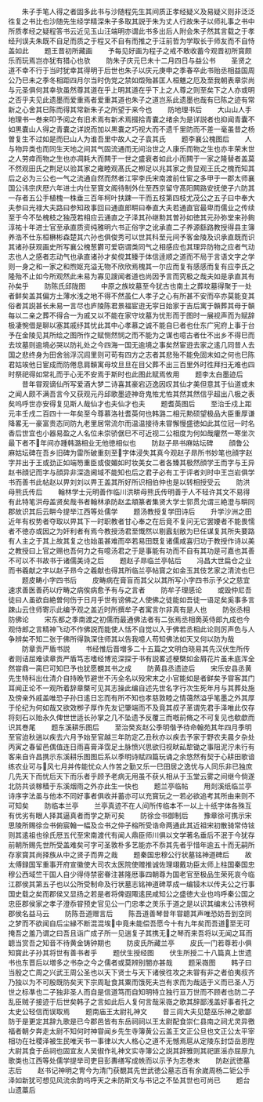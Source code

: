 <!-- { "loadSidebar": true } -->
　　朱子手笔人得之者固多此书与沙随程先生其间质正孝经疑义及易疑义则非泛泛徃复之书比也沙随先生经学精深朱子多取其説于朱为丈人行故朱子以师礼事之书中所质孝经之疑程答书云近见玉山汪端明亦谓此书多出后人附会朱子然其言载之于孝经刋误夫朱既不自足而质之于程又不自有而推之于汪前哲为学取长于师友而不自恃盖如此
　　题王晋初所藏画
　　予每见好画为程子之戒不敢收蓄今观晋初所寳颇乐而玩焉岂亦犹有猎心也欤
　　防朱子庆元巳未十二月四日与益公书
　　圣贤之道不幸不行于当时犹幸其得明于后世也朱子以庆元庚申之季春卒此书贻丞相益国周公乃巳未之季冬相距四月尔当时伪党之禁如燬殆甚匡人桓魋之厄及至我朝表章崇尚与元圣俱何其幸欤虽然尊其道在乎上明其道在乎下上之人尊之则至矣下之人亦或明之否乎夫见此遗墨而爱重焉者爱重其道也朱子之道岂系此遗墨也哉有巳陈之迹有常新之心舍其巳陈而得其常新朱子之所望于来今也
　　防地理书后
　　大山山人手地理书一巻来叩予阅之有旧术焉有新术焉掇拾青嚢之绪余为是详説者也抑闻青囊不如黒嚢山人得之青嚢之详説而加以黒嚢之巧视大而不遗千里防而不差一毫虽昔之杨曽复生不过如是而巳山人为谁吾里中故人之子袁其氏
　　题李襄公槐图后
　　人与物异类也而同生天地之间其气固流通而无间治世之人康乐而物之生也亦丰荣末世之人劳瘁而物之生也亦凋耗大而闗于一世之盛衰者如此小而闗于一家之隆替者盖莫不然观田氏之荆足以验其家之雍睦观髙氏之栁足以兆其家之贵显观王氏之槐而知其后之必为三公也一气之流通自然而然者江寜李氏宋南渡前仕宦之多甲于一郡太师襄国公讳宗庆厯六年进士内仕至寳文阁待制外仕至西京留守髙阳闗路安抚使子六防其一存者五公手植槐一株垂三百年柯叶扶踈一干而五枝第四枝尤茂公之五子曰中奉大夫参曰光禄大夫路曰参知政事回曰通直郎畊曰奉直大夫若通直官最卑而儒业之传续至于今不坠槐枝之独茂若相应云通直之子泽其孙继勲其曽孙如徳其元孙弥堂来孙銁淳祐十年进士官至承直质资纯雅明六书正俗字之讹承直二子养源繇路教授得县主簿养浩不仕东桓楙彬森楚其六孙也俱俊秀可以世其科至元间予客金陵及识承直既而识其诸孙获观画史所写襄公槐葱欝可爱窃谓类同气之相感应也其理异防物之应者气动志也人之感者志动气也承直诸孙才矣傥其臻于体信逹顺之道而不局于言语文字之学则一身之和一家之和煦妪充溢无物不欣欣焉槐其一尔应而复有感感而复有应李氏之隆殆不止如今所观然此未易为寡见謏闻者道也尚因予言而究极之哉夫如是承直其有孙矣乎
　　防陈氏邱陇图
　　中原之族坟墓至今犹古也南土之葬坟墓得聚于一处者鲜矣盖其偏方土薄水浅之地不得不然虽仁人孝子之心有所甚不安而卒亦莫能变其俗者其説甚长未易一言尽也庐陵陈君景福宦逰无寜日始家于吉后寓于贑葬其母于贑每以二亲之葬不得合一为戚又以不能在家守坟墓为忧形而于图时一展视声而为赋辞极凄惋借是聊以塞其戚纾其忧此其中心孝慕之诚不能自巳者也仕东广宪府上事于台予在金陵见其所绘之图所作之赋恻然悯之而不能为之谋也噫古者仕不出乡不得巳而去坟墓则逾境必哭以防礼处之今四海一国无逾境之事矣然宦逰去家之逺几同昔人去国之悲终身为田舍翁浮沉闾里则可苟有四方之志者其悲殆不能免固末如之何也巳陈君姑竢他日宦成而防倦息肩贑寓母坟旦旦在目父葬不出三百里外时徃拜扫无难也四时祭祀得如常礼而于心无不安焉于斯时也此图此赋焉攸用
　　题李太白墨迹后
　　昔年甞观谪仙所写爱酒大梦二诗喜其豪宕迈逸因叹其仙才美但意其于仙道或未之闻人颇不满吾言今又获观元丹邱歌墨迹神竒鬼恠尤恠其然其然信乎超出八极之表矣呜呼世亦安得复见斯人哉仙才也夫仙才也夫
　　题耆英图后
　　至治壬戍上距元丰壬戌二百四十一年矣至今尊慕洛社耆英何也韩潞二相元勲硕望极品大臣重厚谦降畧无一豪富贵态同防九老里居常流尔而温温接待未甞懈慢盛徳如此其位冠一时名香后世宜也小器易盈之人名位未崇骄倨巳不可近视二公相度为何如哉癯然一寒坐次最下者不年间亦踵韩潞相业无他徳相似也
　　防赵子昻书麻姑坛碑
　　顔鲁公麻姑坛碑在吾乡旧碑为雷所破重刻至字体浸失其真今观赵子昻所书妙笔也顔字赵字并出于王或劲正如端笏重臣或俊媚如时妆美女二者各臻其极然顔学王而字与王异赵书顔记而字与顔异非深造阃域不能知也后之君子必有工于评者刘时中王岂岩俱学书而善书此帖赵以畀刘刘以畀王盖其所好所识相伯仲也是以转相授受云
　　防洪母熊氏传后
　　翰林学士元明善作临川洪畊母熊氏传明善于人不轻许其文不易得有此特笔洪母盖贤矣哉书者翰林承防赵孟頫篆者集贤大学士郭贯允谓三絶澄与畊同郡故识其后云畊今提举江西等处儒学
　　题汤教授复学田诗后
　　升学沙洲之田近年有权势者夺取以畀其下一时职教者甘心奉之在后竟不复问无它罢婹者不能畏懦者不徳亦或因之为奸利者有焉今教授汤君至慨然以剔蠧刬敝为巳任谋复其所失要路有人主之于其上故其复之也始虽甚难而卒若易田既复诸儒咸喜归功于教授作诗以美之教授曰上官之赐也吾何力之有噫汤君之于是事能有功而不自有其功是可嘉也其善不可以不书故书于诸儒美诗之后
　　题赵子昻临兰亭帖后
　　冯昌大世扁仓之业而书羲献之字以赵子昻今之羲献也得其所临兰亭帖寳之如金玉其伎艺家之清流也巳
　　题皮畴小字四书后
　　皮畴病在膏盲而其父以其所写小字四书示予父之慈宜速求善医善药以疗畴之病俟病愈予有与之言者
　　防牟子理感论
　　或毁仲尼吾徒曰人虽欲自絶曽何伤于日月乎世有谤佛之人使佛之徒能如吾徒一语足矣奚事多言踈山云住师寄示此编予观之盖近时所撰牟子者寓言尔非真有是人也
　　防张丞相防佛论
　　宋东都之季南渡之初儒而最通佛法者有二张焉丞相啇英侍郎九成也今观侍郎之言精神飞动不作佛説而能使人恬不自觉以入于佛若丞相此论则厉声色与人争辨矣不知二张于佛所得孰深住师其以告我噫人苟知佛法如天又何以防为哉
　　防章贡严盾书説
　　书经惟后晋増多二十五篇之文明白晓易其先汉伏生所传者则诘屈难读章贡严盾笃志嗜经博览深探于书有説畧述梗槩如金屑花片虽未底浑全然甞鼎一脔巳可知巳予也犹愿覩其书之成
　　防黄县丞遗迹后
　　宋乐安县丞黄先生特科出仕清介自持晩节避世不汚全名以殁宋末之小官能如是者鲜矣予甞客其门耳闻正论不一观所着辞章槩可见其志操此编自述先世名字行次生死年月与其葬处施及傍亲外戚盖唯恐子孙日逺日忘而有所不知也孝慈敦睦之情蔼然溢乎笔墨之外其厚于伦纪为何如哉又欲效栁子厚作先友记肇端而不及竟其叔子革谓先君手泽唯此仅存将刻石以贻永久俾世世适长孙掌之几不坠遗予反覆三而嘅前脩之不可复见也欷歔而识其巻尾
　　题东溪耕乐图后
　　至治癸亥赵公季明偕予待命翰苑其年四月季明至官迨秋遄以疾去六月予始至官越三年防定乙丑秋亦以疾去予家于野农夫晨夕杂处丙寅之春留邑偶值连日雨喜膏泽霑足土脉愤兴思欲归视畎畆犂锄之事阻泥泞未行有客来自许昌携示东溪耕乐图图后系以季明诗赋四篇玩诵之余悠然有契于心耕田歌谙练农业可与风七月并传能忧众人作苦之勤又乐一巳田居之逸忧与人同乐非已独庶几先天下而忧后天下而乐者乎顾予老病无用虽不获乆相从于玉堂云雾之间继今倘遂北防共谈稼穑于东溪烟雨之外亦此生一快也
　　题兰亭临帖
　　用剡溪纸临兰亭诗序字法虽与他本不同好事者俱收并蓄亦可以充寳玩之一若必欲追考其所由来则不可知矣
　　防临本兰亭
　　兰亭真迹不在人间所传临本不一以上十纸字体各殊互有优劣有眼人择其逼真者而学之斯可矣
　　防徐佥书御制后
　　豫章徐可携示宋思陵所赐徐佥书俯宸翰一幅及佥书之仲子榕所受诰命两通此其近祖宋初散骑常侍铉则其逺祖也徐氏厯五代至宋南渡代有闻人鼎臣师川俱以文学著名垂后不泯于今犹存前朝所赐先世所受盖难矣可字可圣敦朴多艺能亦不忝其先者乎惜年逾五十而无嗣所存家寳其尚择族从中之贤子而畀之哉
　　题秦国忠穆公行状墓铭神道碑后
　　故太傅録国军重事开府宣徽使大司农太医院使赠推诚佐理翊戴功臣太师上柱国秦国忠穆公西域竺干国人自少得侍禁密眷注甚隆厯事四朝尊为国老官至极品生荣死哀今临江郡侯其第五子也以公所受制命及行状墓志铭神道碑萃成一编锓木以传夫公之行事国史载之矣而郡侯又显扬之若是者将俾遐陬逺民咸知公之盛徳大业也呜呼秦公国之忠臣郡侯家之孝子澄忝甞预史官见公一门忠孝之羙乐于道之是以识其编末公讳铁柯郡侯名益马云
　　防陈吾道赠言后
　　陈吾道善琴昔年甞聼其声唯恐妨吾到空同之梦而不欲闻自后尘縁不断混混埃中竟未能偿吾愿今十有九年矣而吾道至无可掩吾之羞乃谓之曰吾且诣广成子所一见遄复子其携无之琴而来吾将以无闻之耳而聼当赏吾之知音不待黄金铸钟期也
　　防皮氏所藏兰亭
　　皮氏一门若尊若小俱知寳此子孙其将世有善书者乎
　　题伏生授经图
　　伏生所授二十八篇真上世遗书也东晋后以増多之书杂之今之儒者或莫辨别闇亦甚哉
　　题采嶶图
　　韩子曰当殷之亡周之兴武王周公圣也以天下贤士与天下诸侯徃攻之未甞有非之者伯夷叔齐乃独以为不可殷既防矣天下宗周耻食其粟而饿死夫岂有求而为哉适于义而已圣人万世之标凖也二子独非圣人而自是信道笃而自知明特立独行亘万世而不顾者也防二子乱臣贼子接迹于后世矣韩子之言如此后人复何言哉采嶶之歌其辞鄙浅盖好事者托之太史公轻信而误取焉
　　题南庙王太尉礼神文
　　昔三闾大夫见楚巫乐神之歌鄙防于是更定其辞九歌是已今郡邑皆有东岳祠祠以王太尉配食崇仁县南之祠尤灵异徼福者朝夕奔走太尉不知何时神甞闻乡先生寺簿黄公云盖王文正公旦也文正公太平宰相功在社稷泽被生民唯天书一事律以大人格心之道不无憾焉扈从定陵东封岱岳恩陞大尉其食于岳祠也固宜友人吴俶作礼神文实寺簿公之説其辞雅则其祀匪滛亦屈原九歌类也江西等处儒学提举司吏目彭夀缮写成帙而以示予为志巻末
　　防赵武徳墓志后
　　赵书记神明之冑今为清门获覩其先世武徳公墓志百有余嵗周杨二钜公手泽如新犹可想见风流余韵呜呼天之未防斯文与书记之不坠其世也可尚已
　　题台山遗藁后
